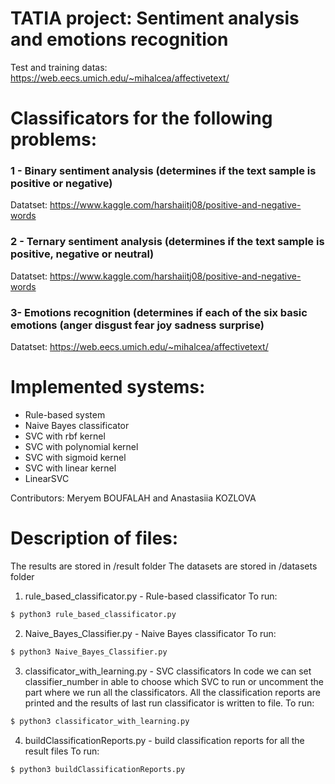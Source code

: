 # TATIA project: Sentiment analysis and emotions recognition
Test and training datas: https://web.eecs.umich.edu/~mihalcea/affectivetext/

# Classificators for the following problems:

### 1 - Binary sentiment analysis (determines if the text sample is positive or negative)
Datatset: https://www.kaggle.com/harshaiitj08/positive-and-negative-words

### 2 - Ternary sentiment analysis (determines if the text sample is positive, negative or neutral)
Datatset: https://www.kaggle.com/harshaiitj08/positive-and-negative-words

### 3- Emotions recognition (determines if each of the six basic emotions (anger disgust fear joy sadness surprise)
Datatset: https://web.eecs.umich.edu/~mihalcea/affectivetext/

# Implemented systems:

* Rule-based system
* Naive Bayes classificator
* SVC with rbf kernel
* SVC with polynomial kernel
* SVC with sigmoid kernel
* SVC with linear kernel
* LinearSVC

Contributors: Meryem BOUFALAH and Anastasiia KOZLOVA

# Description of files:

The results are stored in /result folder
The datasets are stored in /datasets folder

1) rule_based_classificator.py - Rule-based classificator
To run:
```sh
$ python3 rule_based_classificator.py 
```
2) Naive_Bayes_Classifier.py - Naive Bayes classificator
To run:
```sh
$ python3 Naive_Bayes_Classifier.py 
```
3) classificator_with_learning.py - SVC classificators
In code we can set classifier_number in able to choose which SVC to run or uncomment the part where we run all the classificators. All the classification reports are printed and the results of last run classificator is written to file.
To run:
```sh
$ python3 classificator_with_learning.py
```
4) buildClassificationReports.py - build classification reports for all the result files
To run:
```sh
$ python3 buildClassificationReports.py
```